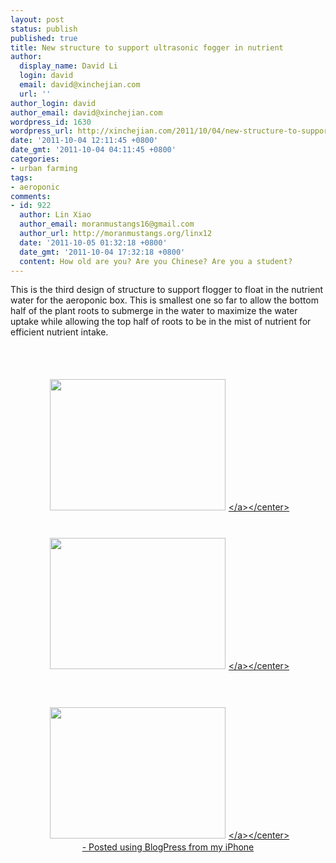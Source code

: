 ```yaml
---
layout: post
status: publish
published: true
title: New structure to support ultrasonic fogger in nutrient
author:
  display_name: David Li
  login: david
  email: david@xinchejian.com
  url: ''
author_login: david
author_email: david@xinchejian.com
wordpress_id: 1630
wordpress_url: http://xinchejian.com/2011/10/04/new-structure-to-support-ultrasonic-fogger-in-nutrient/
date: '2011-10-04 12:11:45 +0800'
date_gmt: '2011-10-04 04:11:45 +0800'
categories:
- urban farming
tags:
- aeroponic
comments:
- id: 922
  author: Lin Xiao
  author_email: moranmustangs16@gmail.com
  author_url: http://moranmustangs.org/linx12
  date: '2011-10-05 01:32:18 +0800'
  date_gmt: '2011-10-04 17:32:18 +0800'
  content: How old are you? Are you Chinese? Are you a student?
---
```

<p>This is the third design of structure to support flogger to float in the nutrient water for the aeroponic box. This is smallest one so far to allow the bottom half of the plant roots to submerge in the water to maximize the water uptake while allowing the top half of roots to be in the mist of nutrient for efficient nutrient intake. </p>
<p><br &#47;><br &#47;><center><a href='http:&#47;&#47;xinchejian.com&#47;wp-content&#47;uploads&#47;2011&#47;10&#47;AD189137-8FF8-42EE-B4BE-D305BD3C62772.jpg'><img src='http:&#47;&#47;xinchejian.com&#47;wp-content&#47;uploads&#47;2011&#47;10&#47;AD189137-8FF8-42EE-B4BE-D305BD3C62772.jpg' border='0' width='281' height='210' style='margin:5px'><&#47;a><&#47;center><br &#47;><br &#47;><br &#47;><center><a href='http:&#47;&#47;xinchejian.com&#47;wp-content&#47;uploads&#47;2011&#47;10&#47;FD0A561E-7CCF-4EB8-B26D-5E9DF6E7A9E53.jpg'><img src='http:&#47;&#47;xinchejian.com&#47;wp-content&#47;uploads&#47;2011&#47;10&#47;FD0A561E-7CCF-4EB8-B26D-5E9DF6E7A9E53.jpg' border='0' width='281' height='210' style='margin:5px'><&#47;a><&#47;center><br &#47;><br />
<br &#47;><br &#47;><center><a href='http:&#47;&#47;xinchejian.com&#47;wp-content&#47;uploads&#47;2011&#47;10&#47;D6B5A5B4-423C-4A63-AF8F-0284A23204954.jpg'><img src='http:&#47;&#47;xinchejian.com&#47;wp-content&#47;uploads&#47;2011&#47;10&#47;D6B5A5B4-423C-4A63-AF8F-0284A23204954.jpg' border='0' width='281' height='210' style='margin:5px'><&#47;a><&#47;center><br &#47;>- Posted using BlogPress from my iPhone<br &#47;></p>
